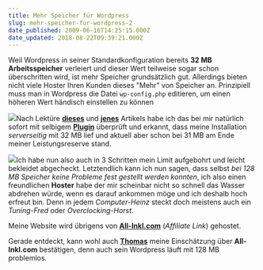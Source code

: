 ```yaml
---
title: Mehr Speicher für Wordpress
slug: mehr-speicher-fur-wordpress-2
date_published: 2009-06-16T14:25:15.000Z
date_updated: 2018-08-22T09:39:21.000Z
---
```


Weil Wordpress in seiner Standardkonfiguration bereits **32 MB Arbeitsspeicher** verleiert und dieser Wert teilweise sogar schon überschritten wird, ist mehr Speicher grundsätzlich gut. Allerdings bieten nicht viele Hoster Ihren Kunden dieses "Mehr" von Speicher an. Prinzipiell muss man in Wordpress die Datei `wp-config.php` editieren, um einen höheren Wert händisch einstellen zu können

[![](//picdump.thafaker.de/2009/06/wp_memory-thumb1.jpg)](http://picdump.thafaker.de/2009/06/wp_memory.jpg)Nach Lektüre [**dieses**](http://bueltge.de/mehr-speicher-fuer-wordpress/957/) und [**jenes**](http://alexrabe.boelinger.com/2009/06/14/dear-hoster-we-need-more-memory/) Artikels habe ich das bei mir natürlich sofort mit selbigem [**Plugin**](http://wordpress.org/extend/plugins/wp-memory-usage/) überprüft und erkannt, dass meine Installation *serverseitig* mit 32 MB lief und aktuell aber schon bei 31 MB am Ende meiner Leistungsreserve stand.

[![](//picdump.thafaker.de/2009/06/wp_config-thumb.jpg)](http://picdump.thafaker.de/2009/06/wp_config.jpg)Ich habe nun also auch in 3 Schritten mein Limit aufgebohrt und leicht bekleidet abgecheckt. Letztendlich kann ich nun sagen, dass selbst *bei 128 MB Speicher keine Probleme fest gestellt werden konnten*, ich also einen freundlichen **Hoster** habe der mir scheinbar nicht so schnell das Wasser abdrehen würde, wenn es darauf ankommen möge und ich deshalb hoch erfreut bin. Denn in jedem *Computer-Heinz* steckt doch meistens auch ein *Tuning-Fred* oder *Overclocking-Horst*.

Meine Website wird übrigens von [**All-Inkl.com**](http://www.all-inkl.com/index.php?partner=242411) (*Affiliate Link*) gehostet.

Gerade entdeckt, kann wohl auch [**Thomas**](http://www.nicht-spurlos.de/wordpress/wp-motortuning/) meine Einschätzung über **All-Inkl.com** bestätigen, denn auch sein Wordpress läuft mit 128 MB problemlos.
